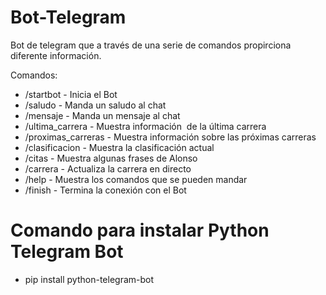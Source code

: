 # Bot-Telegram
Bot de telegram que a través de una serie de comandos propirciona diferente información.

Comandos:

- /startbot - Inicia el Bot
- /saludo - Manda un saludo al chat
- /mensaje - Manda un mensaje al chat
- /ultima_carrera - Muestra información  de la última carrera
- /proximas_carreras - Muestra información sobre las próximas carreras
- /clasificacion - Muestra la clasificación actual
- /citas - Muestra algunas frases de Alonso
- /carrera - Actualiza la carrera en directo
- /help - Muestra los comandos que se pueden mandar
- /finish - Termina la conexión con el Bot

# Comando para instalar Python Telegram Bot
- pip install python-telegram-bot
